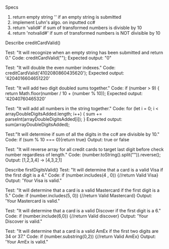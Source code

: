Specs
1) return empty string '' if an empty string is submitted
2) implement Luhn's algo. on inputted cc#
3) return 'valid#' if sum of transformed numbers is divisble   by 10
4) return 'notvalid#' if sum of transformed numbers is NOT divisible by 10 

Describe creditCardValid()

Test: "It will recognize when an empty string has been submitted and return 0."
Code: creditCardValid("");
Expected output: "0"

Test: "It will double the even number indexes."
Code: creditCardValid('4102080860435620');
Expected output: '4204016604651220'

Test: "It will add two digit doubled sums together."
Code: if (number > 9) {
      return Math.floor(number / 10 + (number % 10));
Expected output: '42040760465320'

Test: "It will add all numbers in the string together."
Code: for (let i = 0; i < arrayDoubleDigitsAdded.length; i++) {
    sum += parseInt(arrayDoubleDigitsAdded[i]);
  }
Expected output: sum(arrayDoubleDigitsAdded);

Test:"It will determine if sum of all the digits in the cc# are divisible by 10."
Code: if (sum % 10 === 0){return true}
Output: true or false

Test: "It will reverse array for all credit cards to target last digit before check number regardless of length."
Code: (number.toString().split("")).reverse();
Output: [1,2,3,4] -> [4,3,2,1]



Describe firstDigitsValid()
Test: "It will determine that a card is a valid Visa if the first digit is a 4."
Code: if (number.includes(4 , 0)) {//return Valid Visa}
Output: 'Your Visa is valid."

Test: "It will determine that a card is a valid Mastercard if the first digit is a 5."
Code: if (number.includes(5, 0)) {//return Valid Mastercard}
Output: 'Your Mastercard is valid."

Test: "It will determine that a card is a valid Discover if the first digit is a 6."
Code: if (number.include(6,0)) {//return Valid discover}
Output: 'Your Discover is valid."

Test: "It will determine that a card is a valid AmEx if the first two digits are 34 or 37."
Code: if (number.substring(0,2)) {//return Valid AmEx}
Output: 'Your AmEx is valid."